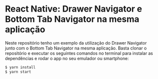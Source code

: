 # React Native: Drawer Navigator e Bottom Tab Navigator na mesma aplicação

Neste repositório tenho um exemplo da utilização do Drawer Navigator junto com o Bottom Tab Navigator na mesma aplicação. Basta clonar o repositório e executar os seguintes comandos no terminal para instalar as dependências e rodar o app no seu emulador ou smartphone:

```sh
$ yarn install
$ yarn start
```
